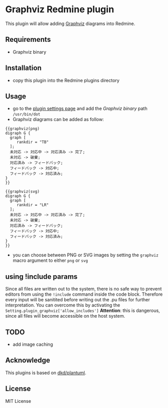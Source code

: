 # Graphviz Redmine plugin

This plugin will allow adding [Graphviz](https://www.graphviz.org/) diagrams into Redmine.

## Requirements

- Graphviz binary

## Installation

- copy this plugin into the Redmine plugins directory

## Usage

- go to the [plugin settings page](http://localhost:3000/settings/plugin/graphviz) and add the *Graphviz binary* path `/usr/bin/dot`
- Graphviz diagrams can be added as follow:

```
{{graphviz(png)
digraph G {
  graph [
     rankdir = "TB"
  ];
  未対応 -> 対応中 -> 対応済み -> 完了;
  未対応 -> 破棄;
  対応済み -> フィードバック;
  フィードバック -> 対応中;
  フィードバック -> 対応済み;
}
}}
```

```
{{graphviz(svg)
digraph G {
  graph [
     rankdir = "LR"
  ];
  未対応 -> 対応中 -> 対応済み -> 完了;
  未対応 -> 破棄;
  対応済み -> フィードバック;
  フィードバック -> 対応中;
  フィードバック -> 対応済み;
}
}}
```

- you can choose between PNG or SVG images by setting the `graphviz` macro argument to either `png` or `svg`

## using !include params

Since all files are written out to the system, there is no safe way to prevent editors from using the `!include` command inside the code block.
Therefore every input will be sanitited before writing out the .pu files for further interpretation. You can overcome this by activating the `Setting.plugin_graphviz['allow_includes']`
**Attention**: this is dangerous, since all files will become accessible on the host system.

## TODO

- add image caching

## Acknowledge

This plugins is based on [dkd/plantuml](https://github.com/dkd/plantuml).

## License

MIT License
